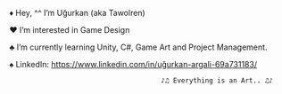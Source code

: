 ♦ Hey, ^^ I’m Uğurkan (aka Tawolren)

♥ I’m interested in Game Design

♣ I’m currently learning Unity, C#, Game Art and Project Management.

♠ LinkedIn: https://www.linkedin.com/in/uğurkan-argali-69a731183/

                                          ♪♫ Everything is an Art.. ♫♪
